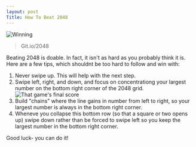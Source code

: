 ```yaml
---
layout: post
Title: How To Beat 2048
---
```


![Winning](/_posts/2048-1.jpg)

> Git.io/2048

Beating 2048 is doable. In fact, it isn't as hard as you probably think it is. Here are a few tips, which shouldnt be too hard to follow and win with:
1. Never swipe up. This will help with the next step.
2. Swipe left, right, and down, and focus on concentrationg your largest number on the bottom right corner of the 2048 grid.
![That game's final score](/_posts/2048-2.jpg)
3. Build "chains" where the line gains in number from left to right, so your largest number is always in the bottom right corner.
4. Wheneve you collapse this bottom row (so that a square or two opens up) swipe down rather than be forced to swipe left so you keep the largest number in the bottom right corner.

Good luck- you can do it!
